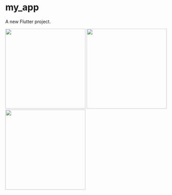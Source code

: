 # my_app

A new Flutter project.

<img src="https://github.com/i-3/my-app/assets/55412563/a3dd5da2-398d-4a8e-aa4e-2165d5345b84" width="250">
<img src="https://github.com/i-3/my-app/assets/55412563/6f59a55c-3a23-45b9-8565-bd814071e963" width="250">
<img src="https://github.com/i-3/my-app/assets/55412563/d2743f10-ef93-4250-abc2-05167cc5e307" width="250">
